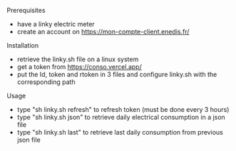 Prerequisites
- have a linky electric meter
- create an account on https://mon-compte-client.enedis.fr/

Installation
- retrieve the linky.sh file on a linux system
- get a token from https://conso.vercel.app/ 
- put the Id, token and rtoken in 3 files and configure linky.sh with the corresponding path

Usage
- type "sh linky.sh refresh" to refresh token (must be done every 3 hours)
- type "sh linky.sh json" to retrieve daily electrical consumption in a json file
- type "sh linky.sh last" to retrieve last daily consumption from previous json file 
